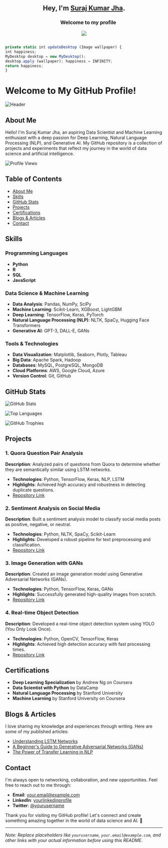 ## <p align="center">Hey, I'm [Suraj Kumar Jha](https://www.biodrop.io/ZXEcoder).</p>

<h3 align="center">
  &nbsp;&nbsp;&nbsp;&nbsp;&nbsp;&nbsp;&nbsp;Welcome to my profile
</h3>

<p align="center">
    <img src="https://readme-typing-svg.herokuapp.com?color=E22FE4&width=380&height=45&lines=Open-Source+Enthusiast;Aspiring+Data+Scientest;Always+Learning+New+Things;Empowering+Others;Nice+To+Meet+You+...&center=true"></a>

</p>

##

```ts
private static int updateDesktop (Image wallpaper) {
int happiness;
MyDesktop desktop = new MyDesktop();
desktop.apply (wallpaper); happiness = INFINITY;
return happiness;
}
```

# Welcome to My GitHub Profile!

![Header](https://example.com/header.png)

## About Me

Hello! I'm Suraj Kumar Jha, an aspiring Data Scientist and Machine Learning enthusiast with a deep passion for Deep Learning, Natural Language Processing (NLP), and Generative AI. My GitHub repository is a collection of projects and experiments that reflect my journey in the world of data science and artificial intelligence.

![Profile Views](https://komarev.com/ghpvc/?username=ZXEcoder&color=blueviolet)

## Table of Contents

- [About Me](#about-me)
- [Skills](#skills)
- [GitHub Stats](#github-stats)
- [Projects](#projects)
- [Certifications](#certifications)
- [Blogs & Articles](#blogs--articles)
- [Contact](#contact)

## Skills

### Programming Languages
- **Python**
- **R**
- **SQL**
- **JavaScript**

### Data Science & Machine Learning
- **Data Analysis**: Pandas, NumPy, SciPy
- **Machine Learning**: Scikit-Learn, XGBoost, LightGBM
- **Deep Learning**: TensorFlow, Keras, PyTorch
- **Natural Language Processing (NLP)**: NLTK, SpaCy, Hugging Face Transformers
- **Generative AI**: GPT-3, DALL-E, GANs

### Tools & Technologies
- **Data Visualization**: Matplotlib, Seaborn, Plotly, Tableau
- **Big Data**: Apache Spark, Hadoop
- **Databases**: MySQL, PostgreSQL, MongoDB
- **Cloud Platforms**: AWS, Google Cloud, Azure
- **Version Control**: Git, GitHub

## GitHub Stats

![GitHub Stats](https://github-readme-stats.vercel.app/api?username=ZXEcoder&show_icons=true&theme=radical)

![Top Languages](https://github-readme-stats.vercel.app/api/top-langs/?username=ZXEcoderlayout=compact&theme=radical)

![GitHub Trophies](https://github-profile-trophy.vercel.app/?username=ZXEcoder&theme=radical)

## Projects

### 1. Quora Question Pair Analysis
**Description**: Analyzed pairs of questions from Quora to determine whether they are semantically similar using LSTM networks.
- **Technologies**: Python, TensorFlow, Keras, NLP, LSTM
- **Highlights**: Achieved high accuracy and robustness in detecting duplicate questions.
- [Repository Link](https://github.com/yourusername/quora-question-pair-analysis)

### 2. Sentiment Analysis on Social Media
**Description**: Built a sentiment analysis model to classify social media posts as positive, negative, or neutral.
- **Technologies**: Python, NLTK, SpaCy, Scikit-Learn
- **Highlights**: Developed a robust pipeline for text preprocessing and classification.
- [Repository Link](https://github.com/yourusername/sentiment-analysis)

### 3. Image Generation with GANs
**Description**: Created an image generation model using Generative Adversarial Networks (GANs).
- **Technologies**: Python, TensorFlow, Keras, GANs
- **Highlights**: Successfully generated high-quality images from scratch.
- [Repository Link](https://github.com/yourusername/image-generation-gans)

### 4. Real-time Object Detection
**Description**: Developed a real-time object detection system using YOLO (You Only Look Once).
- **Technologies**: Python, OpenCV, TensorFlow, Keras
- **Highlights**: Achieved high detection accuracy with fast processing times.
- [Repository Link](https://github.com/yourusername/object-detection-yolo)

## Certifications

- **Deep Learning Specialization** by Andrew Ng on Coursera
- **Data Scientist with Python** by DataCamp
- **Natural Language Processing** by Stanford University
- **Machine Learning** by Stanford University on Coursera

## Blogs & Articles

I love sharing my knowledge and experiences through writing. Here are some of my published articles:

- [Understanding LSTM Networks](https://medium.com/@yourusername/understanding-lstm-networks)
- [A Beginner's Guide to Generative Adversarial Networks (GANs)](https://medium.com/@yourusername/beginners-guide-to-gans)
- [The Power of Transfer Learning in NLP](https://medium.com/@yourusername/power-of-transfer-learning-nlp)

## Contact

I'm always open to networking, collaboration, and new opportunities. Feel free to reach out to me through:

- **Email**: your.email@example.com
- **LinkedIn**: [yourlinkedinprofile](https://www.linkedin.com/in/yourusername/)
- **Twitter**: [@yourusername](https://twitter.com/yourusername)

Thank you for visiting my GitHub profile! Let's connect and create something amazing together in the world of data science and AI. 🚀

---

*Note: Replace placeholders like `yourusername`, `your.email@example.com`, and other links with your actual information before using this README.*
  
